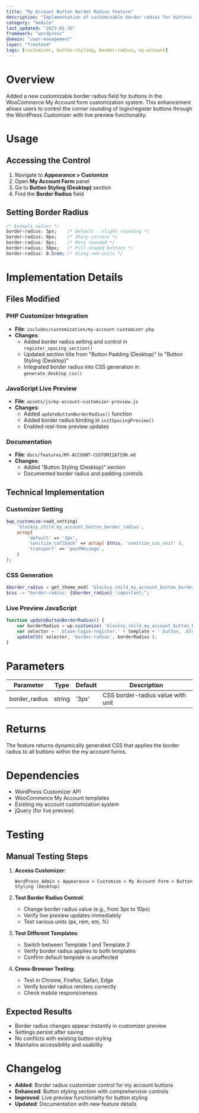```yaml
---
title: "My Account Button Border Radius Feature"
description: "Implementation of customizable border radius for buttons in WooCommerce My Account forms"
category: "module"
last_updated: "2025-01-16"
framework: "wordpress"
domain: "user-management"
layer: "frontend"
tags: [customizer, button-styling, border-radius, my-account]
---
```


# Overview

Added a new customizable border radius field for buttons in the WooCommerce My Account form customization system. This enhancement allows users to control the corner rounding of login/register buttons through the WordPress Customizer with live preview functionality.

# Usage

## Accessing the Control

1. Navigate to **Appearance > Customize**
2. Open **My Account Form** panel
3. Go to **Button Styling (Desktop)** section
4. Find the **Border Radius** field

## Setting Border Radius

```css
/* Example values */
border-radius: 3px;    /* Default - slight rounding */
border-radius: 0px;    /* Sharp corners */
border-radius: 8px;    /* More rounded */
border-radius: 50px;   /* Pill-shaped buttons */
border-radius: 0.5rem; /* Using rem units */
```

# Implementation Details

## Files Modified

### PHP Customizer Integration
- **File**: `includes/customization/my-account-customizer.php`
- **Changes**:
  - Added border radius setting and control in `register_spacing_section()`
  - Updated section title from "Button Padding (Desktop)" to "Button Styling (Desktop)"
  - Integrated border radius into CSS generation in `generate_desktop_css()`

### JavaScript Live Preview
- **File**: `assets/js/my-account-customizer-preview.js`
- **Changes**:
  - Added `updateButtonBorderRadius()` function
  - Added border radius binding in `initSpacingPreview()`
  - Enabled real-time preview updates

### Documentation
- **File**: `docs/features/MY-ACCOUNT-CUSTOMIZATION.md`
- **Changes**:
  - Added "Button Styling (Desktop)" section
  - Documented border radius and padding controls

## Technical Implementation

### Customizer Setting
```php
$wp_customize->add_setting(
    'blocksy_child_my_account_button_border_radius',
    array(
        'default' => '3px',
        'sanitize_callback' => array( $this, 'sanitize_css_unit' ),
        'transport' => 'postMessage',
    )
);
```

### CSS Generation
```php
$border_radius = get_theme_mod( 'blocksy_child_my_account_button_border_radius', '3px' );
$css .= "border-radius: {$border_radius} !important;";
```

### Live Preview JavaScript
```javascript
function updateButtonBorderRadius() {
    var borderRadius = wp.customize( 'blocksy_child_my_account_button_border_radius' )() || '3px';
    var selector = '.blaze-login-register.' + template + ' button, .blaze-login-register.' + template + ' .button';
    updateCSS( selector, 'border-radius', borderRadius );
}
```

# Parameters

| Parameter | Type | Default | Description |
|-----------|------|---------|-------------|
| border_radius | string | '3px' | CSS border-radius value with unit |

# Returns

The feature returns dynamically generated CSS that applies the border radius to all buttons within the my account forms.

# Dependencies

- WordPress Customizer API
- WooCommerce My Account templates
- Existing my account customization system
- jQuery (for live preview)

# Testing

## Manual Testing Steps

1. **Access Customizer**:
   ```
   WordPress Admin > Appearance > Customize > My Account Form > Button Styling (Desktop)
   ```

2. **Test Border Radius Control**:
   - Change border radius value (e.g., from 3px to 10px)
   - Verify live preview updates immediately
   - Test various units (px, rem, em, %)

3. **Test Different Templates**:
   - Switch between Template 1 and Template 2
   - Verify border radius applies to both templates
   - Confirm default template is unaffected

4. **Cross-Browser Testing**:
   - Test in Chrome, Firefox, Safari, Edge
   - Verify border radius renders correctly
   - Check mobile responsiveness

## Expected Results

- Border radius changes appear instantly in customizer preview
- Settings persist after saving
- No conflicts with existing button styling
- Maintains accessibility and usability

# Changelog

- **Added**: Border radius customizer control for my account buttons
- **Enhanced**: Button styling section with comprehensive controls
- **Improved**: Live preview functionality for button styling
- **Updated**: Documentation with new feature details
